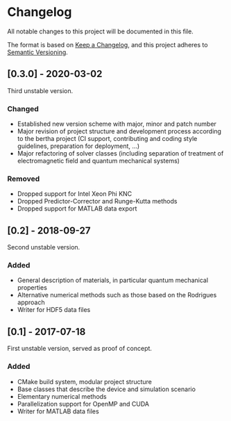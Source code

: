 # Changelog

All notable changes to this project will be documented in this file.

The format is based on
[Keep a Changelog](https://keepachangelog.com/en/1.0.0/),
and this project adheres to
[Semantic Versioning](https://semver.org/spec/v2.0.0.html).

## [0.3.0] - 2020-03-02

Third unstable version.

### Changed
 - Established new version scheme with major, minor and patch number
 - Major revision of project structure and development process according to
   the bertha project (CI support, contributing and coding style guidelines,
   preparation for deployment, ...)
 - Major refactoring of solver classes (including separation of treatment
   of electromagnetic field and quantum mechanical systems)

### Removed
 - Dropped support for Intel Xeon Phi KNC
 - Dropped Predictor-Corrector and Runge-Kutta methods
 - Dropped support for MATLAB data export

## [0.2] - 2018-09-27

Second unstable version.

### Added
 - General description of materials, in particular quantum mechanical
   properties
 - Alternative numerical methods such as those based on the Rodrigues approach
 - Writer for HDF5 data files

## [0.1] - 2017-07-18

First unstable version, served as proof of concept.

### Added
 - CMake build system, modular project structure
 - Base classes that describe the device and simulation scenario
 - Elementary numerical methods
 - Parallelization support for OpenMP and CUDA
 - Writer for MATLAB data files
